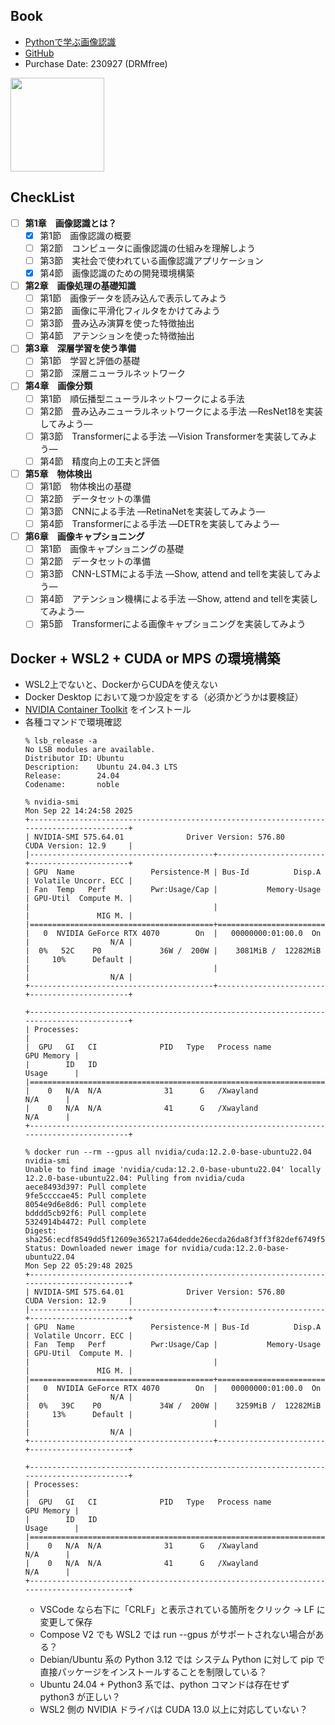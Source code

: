 ## Book
- [Pythonで学ぶ画像認識](https://book.impress.co.jp/books/1122101074)
- [GitHub](https://github.com/py-img-recog/python_image_recognition)
- Purchase Date: 230927 (DRMfree)

<img src="https://img.ips.co.jp/ij/22/1122101074/1122101074-520x.jpg" height="150px">

## CheckList
- [ ] **第1章　画像認識とは？**  
  - [x] 第1節　画像認識の概要  
  - [ ] 第2節　コンピュータに画像認識の仕組みを理解しよう  
  - [ ] 第3節　実社会で使われている画像認識アプリケーション  
  - [x] 第4節　画像認識のための開発環境構築
- [ ] **第2章　画像処理の基礎知識**  
  - [ ] 第1節　画像データを読み込んで表示してみよう  
  - [ ] 第2節　画像に平滑化フィルタをかけてみよう  
  - [ ] 第3節　畳み込み演算を使った特徴抽出  
  - [ ] 第4節　アテンションを使った特徴抽出  
- [ ] **第3章　深層学習を使う準備**  
  - [ ] 第1節　学習と評価の基礎  
  - [ ] 第2節　深層ニューラルネットワーク
- [ ] **第4章　画像分類**  
  - [ ] 第1節　順伝播型ニューラルネットワークによる手法  
  - [ ] 第2節　畳み込みニューラルネットワークによる手法 —ResNet18を実装してみよう—  
  - [ ] 第3節　Transformerによる手法 —Vision Transformerを実装してみよう—  
  - [ ] 第4節　精度向上の工夫と評価  
- [ ] **第5章　物体検出**  
  - [ ] 第1節　物体検出の基礎  
  - [ ] 第2節　データセットの準備  
  - [ ] 第3節　CNNによる手法 —RetinaNetを実装してみよう—  
  - [ ] 第4節　Transformerによる手法 —DETRを実装してみよう—
- [ ] **第6章　画像キャプショニング**  
  - [ ] 第1節　画像キャプショニングの基礎  
  - [ ] 第2節　データセットの準備  
  - [ ] 第3節　CNN-LSTMによる手法 —Show, attend and tellを実装してみよう—  
  - [ ] 第4節　アテンション機構による手法 —Show, attend and tellを実装してみよう—  
  - [ ] 第5節　Transformerによる画像キャプショニングを実装してみよう

## Docker + WSL2 + CUDA or MPS の環境構築
- WSL2上でないと、DockerからCUDAを使えない
- Docker Desktop において幾つか設定をする（必須かどうかは要検証）
- [NVIDIA Container Toolkit](https://docs.nvidia.com/datacenter/cloud-native/container-toolkit/latest/install-guide.html) をインストール
- 各種コマンドで環境確認
  ```
  % lsb_release -a
  No LSB modules are available.
  Distributor ID: Ubuntu
  Description:    Ubuntu 24.04.3 LTS
  Release:        24.04
  Codename:       noble

  % nvidia-smi
  Mon Sep 22 14:24:58 2025
  +-----------------------------------------------------------------------------------------+
  | NVIDIA-SMI 575.64.01              Driver Version: 576.80         CUDA Version: 12.9     |
  |-----------------------------------------+------------------------+----------------------+
  | GPU  Name                 Persistence-M | Bus-Id          Disp.A | Volatile Uncorr. ECC |
  | Fan  Temp   Perf          Pwr:Usage/Cap |           Memory-Usage | GPU-Util  Compute M. |
  |                                         |                        |               MIG M. |
  |=========================================+========================+======================|
  |   0  NVIDIA GeForce RTX 4070        On  |   00000000:01:00.0  On |                  N/A |
  |  0%   52C    P0             36W /  200W |    3081MiB /  12282MiB |     10%      Default |
  |                                         |                        |                  N/A |
  +-----------------------------------------+------------------------+----------------------+

  +-----------------------------------------------------------------------------------------+
  | Processes:                                                                              |
  |  GPU   GI   CI              PID   Type   Process name                        GPU Memory |
  |        ID   ID                                                               Usage      |
  |=========================================================================================|
  |    0   N/A  N/A              31      G   /Xwayland                             N/A      |
  |    0   N/A  N/A              41      G   /Xwayland                             N/A      |
  +-----------------------------------------------------------------------------------------+

  % docker run --rm --gpus all nvidia/cuda:12.2.0-base-ubuntu22.04 nvidia-smi
  Unable to find image 'nvidia/cuda:12.2.0-base-ubuntu22.04' locally
  12.2.0-base-ubuntu22.04: Pulling from nvidia/cuda
  aece8493d397: Pull complete
  9fe5ccccae45: Pull complete
  8054e9d6e8d6: Pull complete
  bdddd5cb92f6: Pull complete
  5324914b4472: Pull complete
  Digest: sha256:ecdf8549dd5f12609e365217a64dedde26ecda26da8f3ff3f82def6749f53051
  Status: Downloaded newer image for nvidia/cuda:12.2.0-base-ubuntu22.04
  Mon Sep 22 05:29:48 2025
  +-----------------------------------------------------------------------------------------+
  | NVIDIA-SMI 575.64.01              Driver Version: 576.80         CUDA Version: 12.9     |
  |-----------------------------------------+------------------------+----------------------+
  | GPU  Name                 Persistence-M | Bus-Id          Disp.A | Volatile Uncorr. ECC |
  | Fan  Temp   Perf          Pwr:Usage/Cap |           Memory-Usage | GPU-Util  Compute M. |
  |                                         |                        |               MIG M. |
  |=========================================+========================+======================|
  |   0  NVIDIA GeForce RTX 4070        On  |   00000000:01:00.0  On |                  N/A |
  |  0%   39C    P0             34W /  200W |    3259MiB /  12282MiB |     13%      Default |
  |                                         |                        |                  N/A |
  +-----------------------------------------+------------------------+----------------------+

  +-----------------------------------------------------------------------------------------+
  | Processes:                                                                              |
  |  GPU   GI   CI              PID   Type   Process name                        GPU Memory |
  |        ID   ID                                                               Usage      |
  |=========================================================================================|
  |    0   N/A  N/A              31      G   /Xwayland                             N/A      |
  |    0   N/A  N/A              41      G   /Xwayland                             N/A      |
  +-----------------------------------------------------------------------------------------+

  ```
  - VSCode なら右下に「CRLF」と表示されている箇所をクリック → LF に変更して保存
  - Compose V2 でも WSL2 では run --gpus がサポートされない場合がある？
  - Debian/Ubuntu 系の Python 3.12 では システム Python に対して pip で直接パッケージをインストールすることを制限している？
  - Ubuntu 24.04 + Python3 系では、python コマンドは存在せず python3 が正しい？
  - WSL2 側の NVIDIA ドライバは CUDA 13.0 以上に対応していない？